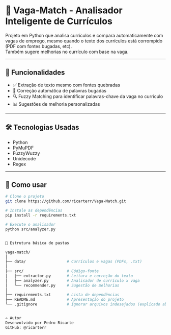 # 🤖 Vaga-Match - Analisador Inteligente de Currículos

Projeto em Python que analisa currículos e compara automaticamente com vagas de emprego, mesmo quando o texto dos currículos está corrompido (PDF com fontes bugadas, etc).  
Também sugere melhorias no currículo com base na vaga.

---

## 🚀 Funcionalidades

- ✅ Extração de texto mesmo com fontes quebradas
- 🧠 Correção automática de palavras bugadas
- 🔍 Fuzzy Matching para identificar palavras-chave da vaga no currículo
- 📊 Sugestões de melhoria personalizadas

---

## 🛠️ Tecnologias Usadas

- Python
- PyMuPDF
- FuzzyWuzzy
- Unidecode
- Regex

---

## 📂 Como usar

```bash
# Clone o projeto
git clone https://github.com/ricarterr/Vaga-Match.git

# Instale as dependências
pip install -r requirements.txt

# Execute o analisador
python src/analyzer.py


🧱 Estrutura básica de pastas

vaga-match/
│
├── data/                  # Currículos e vagas (PDFs, .txt)
│
├── src/                   # Código-fonte
│   ├── extractor.py       # Leitura e correção do texto
│   ├── analyzer.py        # Analisador de currículo x vaga
│   └── recommender.py     # Sugestão de melhorias
│
├── requirements.txt       # Lista de dependências
├── README.md              # Apresentação do projeto
└── .gitignore             # Ignorar arquivos indesejados (explicado abaixo)


✍️ Autor
Desenvolvido por Pedro Ricarte
GitHub: @ricarterr
